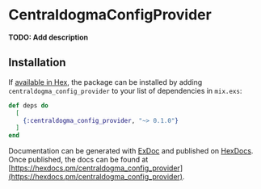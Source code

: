 # CentraldogmaConfigProvider

**TODO: Add description**

## Installation

If [available in Hex](https://hex.pm/docs/publish), the package can be installed
by adding `centraldogma_config_provider` to your list of dependencies in `mix.exs`:

```elixir
def deps do
  [
    {:centraldogma_config_provider, "~> 0.1.0"}
  ]
end
```

Documentation can be generated with [ExDoc](https://github.com/elixir-lang/ex_doc)
and published on [HexDocs](https://hexdocs.pm). Once published, the docs can
be found at [https://hexdocs.pm/centraldogma_config_provider](https://hexdocs.pm/centraldogma_config_provider).


